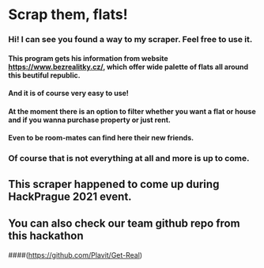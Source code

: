 # Scrap them, flats!
### Hi! I can see you found a way to my scraper. Feel free to use it.
#### This program gets his information from website https://www.bezrealitky.cz/, which offer wide palette of flats all around this beutiful republic.
#### And it is of course very easy  to use!
#### At the moment there is an option to filter whether you want a flat or house and if you wanna purchase property or just rent.
#### Even to be room-mates can find here their new friends.
### Of course that is not everything at all and more is up to come. 

## This scraper happened to come up during HackPrague 2021 event.
## You can also check our team github repo from this hackathon 
####(https://github.com/Plavit/Get-Real)
